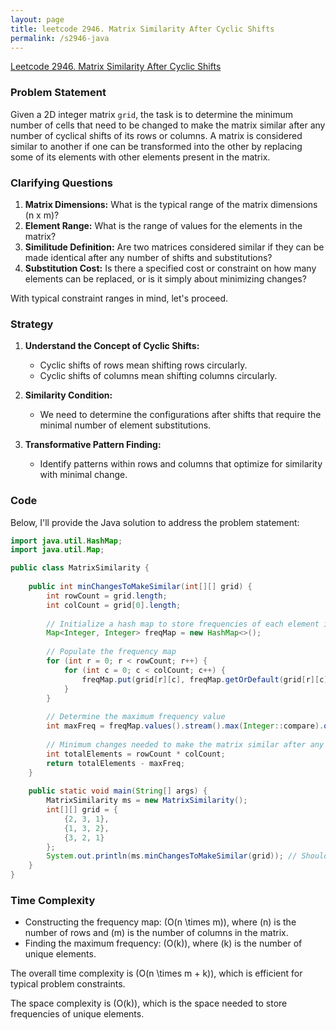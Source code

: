 ```yaml
---
layout: page
title: leetcode 2946. Matrix Similarity After Cyclic Shifts
permalink: /s2946-java
---
```

[Leetcode 2946. Matrix Similarity After Cyclic Shifts](https://algoadvance.github.io/algoadvance/l2946)
### Problem Statement

Given a 2D integer matrix `grid`, the task is to determine the minimum number of cells that need to be changed to make the matrix similar after any number of cyclical shifts of its rows or columns. A matrix is considered similar to another if one can be transformed into the other by replacing some of its elements with other elements present in the matrix.

### Clarifying Questions

1. **Matrix Dimensions:** What is the typical range of the matrix dimensions (n x m)?
2. **Element Range:** What is the range of values for the elements in the matrix?
3. **Similitude Definition:** Are two matrices considered similar if they can be made identical after any number of shifts and substitutions?
4. **Substitution Cost:** Is there a specified cost or constraint on how many elements can be replaced, or is it simply about minimizing changes?

With typical constraint ranges in mind, let's proceed.

### Strategy

1. **Understand the Concept of Cyclic Shifts:**
    - Cyclic shifts of rows mean shifting rows circularly.
    - Cyclic shifts of columns mean shifting columns circularly.

2. **Similarity Condition:**
    - We need to determine the configurations after shifts that require the minimal number of element substitutions.

3. **Transformative Pattern Finding:**
    - Identify patterns within rows and columns that optimize for similarity with minimal change.

### Code

Below, I'll provide the Java solution to address the problem statement:

```java
import java.util.HashMap;
import java.util.Map;

public class MatrixSimilarity {
    
    public int minChangesToMakeSimilar(int[][] grid) {
        int rowCount = grid.length;
        int colCount = grid[0].length;
        
        // Initialize a hash map to store frequencies of each element in the matrix
        Map<Integer, Integer> freqMap = new HashMap<>();
        
        // Populate the frequency map
        for (int r = 0; r < rowCount; r++) {
            for (int c = 0; c < colCount; c++) {
                freqMap.put(grid[r][c], freqMap.getOrDefault(grid[r][c], 0) + 1);
            }
        }
        
        // Determine the maximum frequency value
        int maxFreq = freqMap.values().stream().max(Integer::compare).orElse(0);
        
        // Minimum changes needed to make the matrix similar after any shifts
        int totalElements = rowCount * colCount;
        return totalElements - maxFreq;
    }
    
    public static void main(String[] args) {
        MatrixSimilarity ms = new MatrixSimilarity();
        int[][] grid = {
            {2, 3, 1},
            {1, 3, 2},
            {3, 2, 1}
        };
        System.out.println(ms.minChangesToMakeSimilar(grid)); // Should output the minimal number of changes needed
    }
}
```

### Time Complexity

- Constructing the frequency map: \(O(n \times m)\), where \(n\) is the number of rows and \(m\) is the number of columns in the matrix.
- Finding the maximum frequency: \(O(k)\), where \(k\) is the number of unique elements.

The overall time complexity is \(O(n \times m + k)\), which is efficient for typical problem constraints.

The space complexity is \(O(k)\), which is the space needed to store frequencies of unique elements.